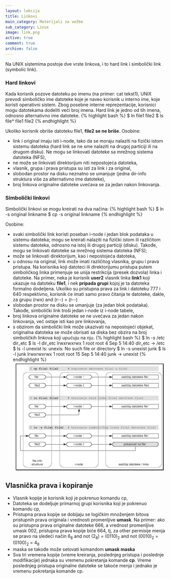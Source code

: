 ```yaml
---
layout: lekcija
title: Linkovi
main_category: Materijali za vežbe
sub_category: Linux
image: link.png
active: true
comment: true
archive: false
---
```


Na UNIX sistemima postoje dve vrste linkova, i to hard link i simbolički link (symbolic link).

### Hard linkovi

Kada korisnik pozove datoteku po imenu (na primer: cat tekst1), UNIX prevodi simboličko ime datoteke koje je naveo korisnik u interno ime, koje koristi operativni sistem. Zbog posebne interne reprezentacije, korisnici mogu datotekama dodeliti veći broj imena. Hard link je jedno od tih imena, odnosno alternativno ime datoteke.
{% highlight bash %}
$ ln file1 file2
$ ls file*
file1 file2
{% endhighlight %}

Ukoliko korisnik obriše datoteku file1, **file2 se ne briše**. Osobine:

* link i original imaju isti i-node, tako da se moraju nalaziti na fizički istom sistemu datoteka (hard link se ne sme nalaziti na drugoj particiji ili na drugom disku). Ne mogu se linkovati datoteke sa mrežnog sistema datoteka (NFS),
* ne može se linkovati direktorijum niti nepostojeća datoteka,
* vlasnik, grupa i prava pristupa su isti za link i za original,
* slobodan prostor na disku neznatno se umanjuje (jedna dir-info struktura više za alternativno ime datoteke),
* broj linkova originalne datoteke uvećava se za jedan nakon linkovanja.


### Simbolički linkovi

Simbolički linkovi se mogu kreirati na dva načina:
{% highlight bash %}
$ ln -s original linkname
$ cp -s original linkname
{% endhighlight %}

Osobine:

* svaki simbolički link koristi poseban i-node i jedan blok podataka u sistemu datoteka; mogu se kreirati nalaziti na fizički istom ili različitom sistemu datoteka, odnosno na istoj ili drugoj particiji (disku). Takođe, mogu se linkovati datoteke sa mrežnog sistema datoteka (NFS);
* može se linkovati direktorijum, kao i nepostojeća datoteka,
* u odnosu na original, link može imati različitog vlasnika, grupu i prava pristupa. Na korisnika koji datoteci ili direktorijumu pristupa putem simboličkog linka primenjuje se unija restrikcija (presek dozvola) linka i datoteke. Na primer, neka je korisnik **user2** vlasnik linka **link1** koji ukazuje na datoteku **file1**, i nek **pripada grupi** kojoj je ta datoteka formalno dodeljena. Ukoliko su pristupna prava za link i datoteku 777 i 640 respektivno, korisnik će imati samo pravo čitanja te datoteke, dakle, za grupu (rwx) and (r--) = (r--)
* slobodan prostor na disku se umanjuje (za jedan blok podataka). Takođe, simbolički link troši jedan i-node iz i-node tabele,
* broj linkova originalne datoteke se ne uvećava za jedan nakon linkovanja, već ostaje isti kao pre linkovanja,
* s obzirom da simbolički link može ukazivati na nepostojeći objekat, originalna datoteka se može obrisati sa diska bez obzira na broj simboličkih linkova koji upućuju na nju.
{% highlight bash %}
$ ln -s /etc dir_etc
$ ls -l dir_etc
lrwxrwxrwx 1 root root 4 Sep 5 14:40 dir_etc -> /etc
$ ls -l unexist
ls: unexis: No such file or directory
$ ln -s unexist junk
$ ls -l junk
lrwxrwxrwx 1 root root 15 Sep 5 14:40 junk -> unexist
{% endhighlight %}
![Linkovi.](/assets/os1/linkoviInode.jpg "Linkovi.")

## Vlasnička prava i kopiranje

* Vlasnik kopije je korisnik koji je pokrenuo komandu cp,
* Datoteka se dodeljuje primarnoj grupi korisnika koji je pokrenuo komandu cp,
* Pristupna prava kopije se dobijaju se logičkim množenjem bitova pristupnih prava originala i vrednosti promenljive **umask**. Na primer: ako su pristupna prava originalne datoteke 666, a vrednost promenljive umask 002, pristupna prava kopije biće 664, tj, za  other permisije menja se pravo na sledeći način
6<sub>8</sub> and not (2<sub>8</sub>) = (0110)<sub>2</sub> and not (0010)<sub>2</sub> = (0100)<sub>2</sub> = 4<sub>8</sub>
* maska se takođe može setovati komandom **umask maska**
* Sva tri vremena kopije (vreme kreiranja, poslednjeg pristupa i poslednje modifikacije) jednaka su vremenu pokretanja komande **cp**. Vreme poslednjeg pristupa originalne datoteke se takoće menja i jednako je vremenu pokretanja komande cp.
